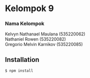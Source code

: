 # Kelompok 9
### Nama Kelompok
Kelvyn Nathanael Maulana (535220062) <br>
Nathaniel Rowen (535220082) <br>
Gregorio Melvin Karnikov (535220085)

## Installation
```
$ npm install
```
